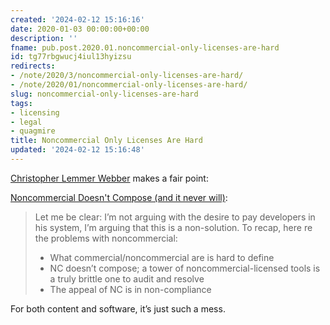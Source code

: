 ```yaml
---
created: '2024-02-12 15:16:16'
date: 2020-01-03 00:00:00+00:00
description: ''
fname: pub.post.2020.01.noncommercial-only-licenses-are-hard
id: tg77rbgwucj4iul13hyizsu
redirects:
- /note/2020/3/noncommercial-only-licenses-are-hard/
- /note/2020/01/noncommercial-only-licenses-are-hard/
slug: noncommercial-only-licenses-are-hard
tags:
- licensing
- legal
- quagmire
title: Noncommercial Only Licenses Are Hard
updated: '2024-02-12 15:16:48'
---
```


[Christopher Lemmer Webber](https://dustycloud.org) makes a fair point:

[Noncommercial Doesn't Compose (and it never will)](https://dustycloud.org/blog/noncommercial-doesnt-compose):

> Let me be clear: I’m not arguing with the desire to pay developers in his
> system, I’m arguing that this is a non-solution. To recap, here re the problems
> with noncommercial:
>
> - What commercial/noncommercial are is hard to define
> - NC doesn’t compose; a tower of noncommercial-licensed tools is a
>   truly brittle one to audit and resolve
> - The appeal of NC is in non-compliance

For both content and software, it’s just such a mess.